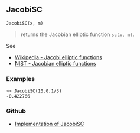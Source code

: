 ## JacobiSC

```
JacobiSC(x, m)
```

> returns the Jacobian elliptic function `sc(x, m)`. 
   

See
* [Wikipedia - Jacobi elliptic functions](https://en.wikipedia.org/wiki/Jacobi_elliptic_functions)
* [NIST - Jacobian elliptic functions](https://dlmf.nist.gov/22.5)

### Examples

```
>> JacobiSC(10.0,1/3)
-0.422766
```

### Github

* [Implementation of JacobiSC](https://github.com/axkr/symja_android_library/blob/master/symja_android_library/matheclipse-core/src/main/java/org/matheclipse/core/builtin/EllipticIntegrals.java#L1336) 
